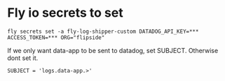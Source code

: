 # Fly io secrets to set
```
fly secrets set -a fly-log-shipper-custom DATADOG_API_KEY=*** ACCESS_TOKEN=*** ORG="flipside"
```

If we only want data-app to be sent to datadog, set SUBJECT. Otherwise dont set it.
```
SUBJECT = 'logs.data-app.>'
````